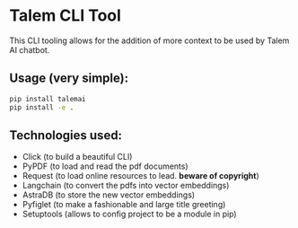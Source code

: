 # Talem CLI Tool

This CLI tooling allows for the addition of more context to be used by Talem AI chatbot.

## Usage (very simple):

```bash
pip install talemai
pip install -e .
```
## Technologies used:

- Click (to build a beautiful CLI)
- PyPDF (to load and read the pdf documents)
- Request (to load online resources to lead. **beware of copyright**)
- Langchain (to convert the pdfs into vector embeddings)
- AstraDB (to store the new vector embeddings)
- Pyfiglet (to make a fashionable and large title greeting)
- Setuptools (allows to config project to be a module in pip)
